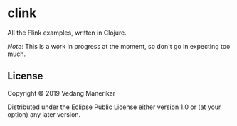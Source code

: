 # clink

All the Flink examples, written in Clojure.

*Note*: This is a work in progress at the moment, so don't go in expecting too much.

## License

Copyright © 2019 Vedang Manerikar

Distributed under the Eclipse Public License either version 1.0 or (at
your option) any later version.
